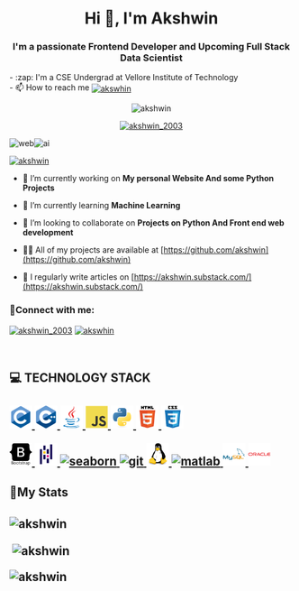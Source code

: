


<h1 align="center">Hi 👋, I'm Akshwin</h1>
<h3 align="center">I'm a passionate Frontend Developer and Upcoming Full Stack Data Scientist </h3>

</p>
- :zap: I'm a CSE Undergrad at Vellore Institute of Technology
<br>
- 📫 How to reach me <a href="https://linkedin.com/in/akswhin" target="blank"><img align="center" src="https://raw.githubusercontent.com/rahuldkjain/github-profile-readme-generator/master/src/images/icons/Social/linked-in-alt.svg" alt="akswhin" height="20" width="20" /></a>

 
<p align="center"> <img src="https://komarev.com/ghpvc/?username=akshwin&label=Profile%20views&color=0e75b6&style=flat" alt="akshwin" /> </p>


<p align="center"> <a href="https://twitter.com/akshwin_2003" target="blank"><img src="https://img.shields.io/twitter/follow/akshwin_2003?logo=twitter&style=for-the-badge" alt="akshwin_2003" /></a> </p>

<p align="left"> <img src="https://www.analyticsinsight.net/wp-content/uploads/2020/11/Artificial-Intelligence-5.jpg" alt="web" width="450" height ="300" /><img src="https://www.fsm.ac.in/blog/wp-content/uploads/2022/07/FUqHEVVUsAAbZB0-1024x580.jpg" alt="ai" width="450" height ="300" />
 
<p align="left"> <a href="https://github.com/ryo-ma/github-profile-trophy"><img src="https://github-profile-trophy.vercel.app/?username=akshwin" alt="akshwin" /></a> </p>



  
- 🔭 I’m currently working on **My personal Website And some Python Projects**

- 🌱 I’m currently learning **Machine Learning**

- 👯 I’m looking to collaborate on **Projects on Python And Front end web development**

- 👨‍💻 All of my projects are available at [https://github.com/akshwin](https://github.com/akshwin)

- 📝 I regularly write articles on [https://akshwin.substack.com/](https://akshwin.substack.com/)

<h3 align="left">📱Connect with me:</h3>
<p align="left">
<a href="https://twitter.com/akshwin_2003" target="blank"><img align="center" src="https://raw.githubusercontent.com/rahuldkjain/github-profile-readme-generator/master/src/images/icons/Social/twitter.svg" alt="akshwin_2003" height="30" width="40" /></a>
<a href="https://linkedin.com/in/akswhin" target="blank"><img align="center" src="https://raw.githubusercontent.com/rahuldkjain/github-profile-readme-generator/master/src/images/icons/Social/linked-in-alt.svg" alt="akswhin" height="30" width="40" /></a>
</p>

<br>
<h2 align="left"> 💻 TECHNOLOGY STACK <h2>

<a href="https://www.cprogramming.com/" target="_blank" rel="noreferrer"> <img src="https://raw.githubusercontent.com/devicons/devicon/master/icons/c/c-original.svg" alt="c" width="40" height="40"/> </a> <a href="https://www.w3schools.com/cpp/" target="_blank" rel="noreferrer"> <img src="https://raw.githubusercontent.com/devicons/devicon/master/icons/cplusplus/cplusplus-original.svg" alt="cplusplus" width="40" height="40"/> </a> <a href="https://www.java.com" target="_blank" rel="noreferrer"> <img src="https://raw.githubusercontent.com/devicons/devicon/master/icons/java/java-original.svg" alt="java" width="40" height="40"/> </a> <a href="https://developer.mozilla.org/en-US/docs/Web/JavaScript" target="_blank" rel="noreferrer"> <img src="https://raw.githubusercontent.com/devicons/devicon/master/icons/javascript/javascript-original.svg" alt="javascript" width="40" height="40"/> </a>  <a href="https://www.python.org" target="_blank" rel="noreferrer"> <img src="https://raw.githubusercontent.com/devicons/devicon/master/icons/python/python-original.svg" alt="python" width="40" height="40"/> </a> </a> <a href="https://www.w3.org/html/" target="_blank" rel="noreferrer"> <img src="https://raw.githubusercontent.com/devicons/devicon/master/icons/html5/html5-original-wordmark.svg" alt="html5" width="40" height="40"/> </a><a href="https://www.w3schools.com/css/" target="_blank" rel="noreferrer"> <img src="https://raw.githubusercontent.com/devicons/devicon/master/icons/css3/css3-original-wordmark.svg" alt="css3" width="40" height="40"/></a><p align="left"><a href="https://getbootstrap.com" target="_blank" rel="noreferrer"> <img src="https://raw.githubusercontent.com/devicons/devicon/master/icons/bootstrap/bootstrap-plain-wordmark.svg" alt="bootstrap" width="40" height="40"/> </a>
<a href="https://pandas.pydata.org/" target="_blank" rel="noreferrer"> <img src="https://raw.githubusercontent.com/devicons/devicon/2ae2a900d2f041da66e950e4d48052658d850630/icons/pandas/pandas-original.svg" alt="pandas" width="40" height="40"/> </a> <a href="https://seaborn.pydata.org/" target="_blank" rel="noreferrer"> <img src="https://seaborn.pydata.org/_images/logo-mark-lightbg.svg" alt="seaborn" width="40" height="40"/> </a> </a><a href="https://git-scm.com/" target="_blank" rel="noreferrer"> <img src="https://www.vectorlogo.zone/logos/git-scm/git-scm-icon.svg" alt="git" width="40" height="40"/> <a href="https://www.linux.org/" target="_blank" rel="noreferrer"> <img src="https://raw.githubusercontent.com/devicons/devicon/master/icons/linux/linux-original.svg" alt="linux" width="40" height="40"/> </a> <a href="https://www.mathworks.com/" target="_blank" rel="noreferrer"> <img src="https://upload.wikimedia.org/wikipedia/commons/2/21/Matlab_Logo.png" alt="matlab" width="40" height="40"/> </a><a href="https://www.mysql.com/" target="_blank" rel="noreferrer"> <img src="https://raw.githubusercontent.com/devicons/devicon/master/icons/mysql/mysql-original-wordmark.svg" alt="mysql" width="40" height="40"/> </a> <a href="https://www.oracle.com/" target="_blank" rel="noreferrer"> <img src="https://raw.githubusercontent.com/devicons/devicon/master/icons/oracle/oracle-original.svg" alt="oracle" width="40" height="40"/> </a>


<h2 align="left"> 📃My Stats <h2>
<p><img align="center" src="https://github-readme-streak-stats.herokuapp.com/?user=akshwin&" alt="akshwin" /></p>

<p>&nbsp;<img align="center" src="https://github-readme-stats.vercel.app/api?username=akshwin&show_icons=true&locale=en" alt="akshwin" /></p>

<p><img align="left" src="https://github-readme-stats.vercel.app/api/top-langs?username=akshwin&show_icons=true&locale=en&layout=compact" alt="akshwin" /></p>

<br>
</div>
